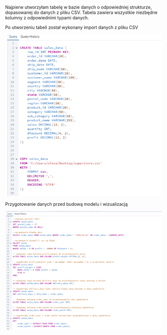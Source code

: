 Najpierw utworzyłam tabelę w bazie danych o odpowiedniej strukturze, 
dopasowanej do danych z pliku CSV. Tabela zawiera wszystkie niezbędne kolumny z odpowiednimi typami danych.

Po utworzeniu tabeli został wykonany import danych z pliku CSV

![Po utworzeniu tabeli został wykonany import danych z pliku CSV](images/create+import.png)





Przygotowanie danych przed budową modelu i wizualizacją

![Przygotowanie danych przed budową modelu i wizualizacją](images/sql-preper-data.png)




